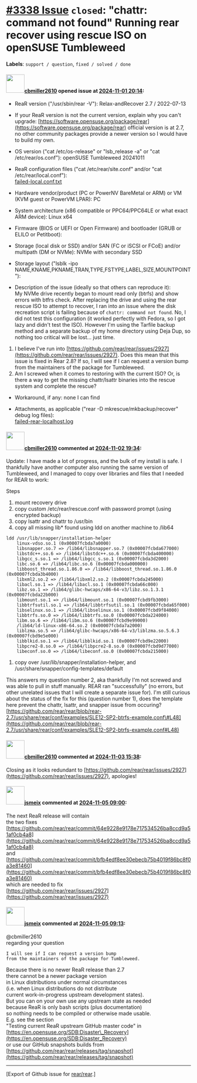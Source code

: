 [\#3338 Issue](https://github.com/rear/rear/issues/3338) `closed`: "chattr: command not found" Running rear recover using rescue ISO on openSUSE Tumbleweed
===========================================================================================================================================================

**Labels**: `support / question`, `fixed / solved / done`

#### <img src="https://avatars.githubusercontent.com/u/7013753?v=4" width="50">[cbmiller2610](https://github.com/cbmiller2610) opened issue at [2024-11-01 20:14](https://github.com/rear/rear/issues/3338):

<!-- Relax-and-Recover (ReaR) Issue Template
Fill in the following items when submitting a new issue.
Use GitHub Markdown, see "Basic writing and formatting syntax" on
https://docs.github.com/en/get-started/writing-on-github
Support is voluntary without guarantee/warranty/liability -->

-   ReaR version ("/usr/sbin/rear -V"): Relax-andRecover 2.7 /
    2022-07-13

-   If your ReaR version is not the current version, explain why you
    can't upgrade:
    [https://software.opensuse.org/package/rear](https://software.opensuse.org/package/rear)
    official version is at 2.7, no other community packages provide a
    newer version so I would have to build my own.

-   OS version ("cat /etc/os-release" or "lsb\_release -a" or "cat
    /etc/rear/os.conf"): openSUSE Tumbleweed 20241011

-   ReaR configuration files ("cat /etc/rear/site.conf" and/or "cat
    /etc/rear/local.conf"):  
    [failed-local.conf.txt](https://github.com/user-attachments/files/17603675/failed-local.conf.txt)

-   Hardware vendor/product (PC or PowerNV BareMetal or ARM) or VM (KVM
    guest or PowerVM LPAR): PC

-   System architecture (x86 compatible or PPC64/PPC64LE or what exact
    ARM device): Linux x64

-   Firmware (BIOS or UEFI or Open Firmware) and bootloader (GRUB or
    ELILO or Petitboot):

-   Storage (local disk or SSD) and/or SAN (FC or iSCSI or FCoE) and/or
    multipath (DM or NVMe): NVMe with secondary SSD

-   Storage layout ("lsblk -ipo
    NAME,KNAME,PKNAME,TRAN,TYPE,FSTYPE,LABEL,SIZE,MOUNTPOINT"):

-   Description of the issue (ideally so that others can reproduce
    it):  
    My NVMe drive recently began to mount read only (btrfs) and show
    errors with btfrs check. After replacing the drive and using the
    rear rescue ISO to attempt to recover, I ran into an issue where the
    disk recreation script is failing because of
    `chattr: command not found`. No, I did not test this configuration
    (it worked perfectly with Fedora, so I got lazy and didn't test the
    ISO). However I'm using the Tarfile backup method and a separate
    backup of my home directory using Deja Dup, so nothing too critical
    will be lost... just time.

1.  I believe I've run into
    [https://github.com/rear/rear/issues/2927](https://github.com/rear/rear/issues/2927).
    Does this mean that this issue is fixed in Rear 2.8? If so, I will
    see if I can request a version bump from the maintainers of the
    package for Tumbleweed.
2.  Am I screwed when it comes to restoring with the current ISO? Or, is
    there a way to get the missing chattr/lsattr binaries into the
    rescue system and complete the rescue?

-   Workaround, if any: none I can find

-   Attachments, as applicable ("rear -D mkrescue/mkbackup/recover"
    debug log files):  
    [failed-rear-localhost.log](https://github.com/user-attachments/files/17603690/failed-rear-localhost.log)

#### <img src="https://avatars.githubusercontent.com/u/7013753?v=4" width="50">[cbmiller2610](https://github.com/cbmiller2610) commented at [2024-11-02 19:34](https://github.com/rear/rear/issues/3338#issuecomment-2453105491):

Update: I have made a lot of progress, and the bulk of my install is
safe. I thankfully have another computer also running the same version
of Tumbleweed, and I managed to copy over libraries and files that I
needed for REAR to work:

Steps

1.  mount recovery drive
2.  copy custom /etc/rear/rescue.conf with password prompt (using
    encrypted backup)
3.  copy lsattr and chattr to /usr/bin
4.  copy all missing lib\* found using ldd on another machine to /lib64

<!-- -->

    ldd /usr/lib/snapper/installation-helper 
        linux-vdso.so.1 (0x00007fcbda7a0000)
        libsnapper.so.7 => /lib64/libsnapper.so.7 (0x00007fcbda677000)
        libstdc++.so.6 => /lib64/libstdc++.so.6 (0x00007fcbda400000)
        libgcc_s.so.1 => /lib64/libgcc_s.so.1 (0x00007fcbda3d2000)
        libc.so.6 => /lib64/libc.so.6 (0x00007fcbda000000)
        libboost_thread.so.1.86.0 => /lib64/libboost_thread.so.1.86.0 (0x00007fcbda3b4000)
        libxml2.so.2 => /lib64/libxml2.so.2 (0x00007fcbda245000)
        libacl.so.1 => /lib64/libacl.so.1 (0x00007fcbda66c000)
        libz.so.1 => /lib64/glibc-hwcaps/x86-64-v3/libz.so.1.3.1 (0x00007fcbda22b000)
        libmount.so.1 => /lib64/libmount.so.1 (0x00007fcbd9fb3000)
        libbtrfsutil.so.1 => /lib64/libbtrfsutil.so.1 (0x00007fcbda65f000)
        libselinux.so.1 => /lib64/libselinux.so.1 (0x00007fcbd9f84000)
        libbtrfs.so.0 => /lib64/libbtrfs.so.0 (0x00007fcbda224000)
        libm.so.6 => /lib64/libm.so.6 (0x00007fcbd9e99000)
        /lib64/ld-linux-x86-64.so.2 (0x00007fcbda7a2000)
        liblzma.so.5 => /lib64/glibc-hwcaps/x86-64-v3/liblzma.so.5.6.3 (0x00007fcbd9e5e000)
        libblkid.so.1 => /lib64/libblkid.so.1 (0x00007fcbd9e22000)
        libpcre2-8.so.0 => /lib64/libpcre2-8.so.0 (0x00007fcbd9d77000)
        libeconf.so.0 => /lib64/libeconf.so.0 (0x00007fcbda215000)

1.  copy over /usr/lib/snapper/installation-helper, and
    /usr/share/snapper/config-templates/default

This answers my question number 2, aka thankfully I'm not screwed and
was able to pull in stuff manually. REAR ran "successfully" (no errors,
but other unrelated issues that I will create a separate issue for). I'm
still curious about the status of the fix for this (question number 1),
does the template here prevent the chattr, lsattr, and snapper issue
from occuring?
[https://github.com/rear/rear/blob/rear-2.7/usr/share/rear/conf/examples/SLE12-SP2-btrfs-example.conf\#L48](https://github.com/rear/rear/blob/rear-2.7/usr/share/rear/conf/examples/SLE12-SP2-btrfs-example.conf#L48)

#### <img src="https://avatars.githubusercontent.com/u/7013753?v=4" width="50">[cbmiller2610](https://github.com/cbmiller2610) commented at [2024-11-03 15:38](https://github.com/rear/rear/issues/3338#issuecomment-2453470246):

Closing as it looks redundant to
[https://github.com/rear/rear/issues/2927](https://github.com/rear/rear/issues/2927),
apologies!

#### <img src="https://avatars.githubusercontent.com/u/1788608?u=925fc54e2ce01551392622446ece427f51e2f0ce&v=4" width="50">[jsmeix](https://github.com/jsmeix) commented at [2024-11-05 09:00](https://github.com/rear/rear/issues/3338#issuecomment-2456598369):

The next ReaR release will contain  
the two fixes  
[https://github.com/rear/rear/commit/64e9228e9178e717534526ba8ccd9a51af0cb4a8](https://github.com/rear/rear/commit/64e9228e9178e717534526ba8ccd9a51af0cb4a8)  
and  
[https://github.com/rear/rear/commit/bfb4edf8ee30ebecb75b4019f86bc8f0a3e81460](https://github.com/rear/rear/commit/bfb4edf8ee30ebecb75b4019f86bc8f0a3e81460)  
which are needed to fix  
[https://github.com/rear/rear/issues/2927](https://github.com/rear/rear/issues/2927)

#### <img src="https://avatars.githubusercontent.com/u/1788608?u=925fc54e2ce01551392622446ece427f51e2f0ce&v=4" width="50">[jsmeix](https://github.com/jsmeix) commented at [2024-11-05 09:13](https://github.com/rear/rear/issues/3338#issuecomment-2456629601):

@cbmiller2610  
regarding your question

    I will see if I can request a version bump
    from the maintainers of the package for Tumbleweed.

Because there is no newer ReaR release than 2.7  
there cannot be a newer package version  
in Linux distributions under normal circumstances  
(i.e. when Linux distributions do not distribute  
current work-in-progress upstream development states).  
But you can on your own use any upstream state as needed  
because ReaR is only bash scripts (plus documentation)  
so nothing needs to be compiled or otherwise made usable.  
E.g. see the section  
"Testing current ReaR upstream GitHub master code" in  
[https://en.opensuse.org/SDB:Disaster\_Recovery](https://en.opensuse.org/SDB:Disaster_Recovery)  
or use our GitHub snapshots builds from  
[https://github.com/rear/rear/releases/tag/snapshot](https://github.com/rear/rear/releases/tag/snapshot)

------------------------------------------------------------------------

\[Export of Github issue for
[rear/rear](https://github.com/rear/rear).\]
